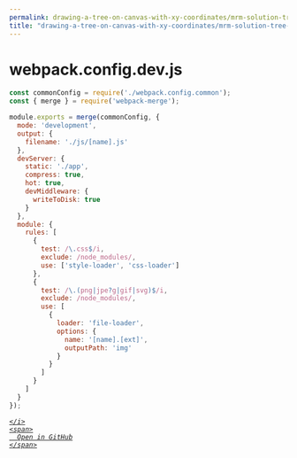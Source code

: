 ```yaml
---
permalink: drawing-a-tree-on-canvas-with-xy-coordinates/mrm-solution-tree---ep/webpack/webpack.config.dev.js.html
title: "drawing-a-tree-on-canvas-with-xy-coordinates/mrm-solution-tree---ep/webpack/webpack.config.dev.js"
---
```


# webpack.config.dev.js
```javascript
const commonConfig = require('./webpack.config.common');
const { merge } = require('webpack-merge');

module.exports = merge(commonConfig, {
  mode: 'development',
  output: {
    filename: './js/[name].js'
  },
  devServer: {
    static: './app',
    compress: true,
    hot: true,
    devMiddleware: {
      writeToDisk: true
    }
  },
  module: {
    rules: [
      {
        test: /\.css$/i,
        exclude: /node_modules/,
        use: ['style-loader', 'css-loader']
      },
      {
        test: /\.(png|jpe?g|gif|svg)$/i,
        exclude: /node_modules/,
        use: [
          {
            loader: 'file-loader',
            options: {
              name: '[name].[ext]',
              outputPath: 'img'
            }
          }
        ]
      }
    ]
  }
});

```
<div class="social open-gh-btn my-4">
  <a class="btn btn-github" href="https://github.com/mathsoftware/engineer/tree/main/representation/repsymo/2dp/mrm/feat/drawing-a-tree-on-canvas-with-xy-coordinates/mrm-solution-tree---ep/webpack/webpack.config.dev.js" target="_blank">
    <i class="fab fa-github">
      
    </i>
    <span>
      Open in GitHub
    </span>
  </a>
</div>